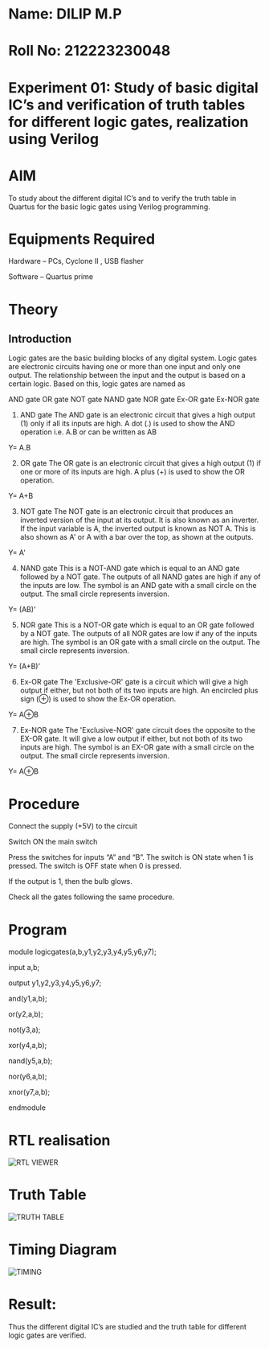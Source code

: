 # Name: DILIP M.P
# Roll No: 212223230048
# Experiment 01: Study of basic digital IC’s and verification of truth tables for different logic gates, realization using Verilog
# AIM
To study about the different digital IC’s and to verify the truth table in Quartus for the basic logic gates using Verilog programming.
# Equipments Required
Hardware – PCs, Cyclone II , USB flasher

Software – Quartus prime
# Theory
## Introduction
Logic gates are the basic building blocks of any digital system. Logic gates are electronic circuits having one or more than one input and only one output. The relationship between the input and the output is based on a certain logic. Based on this, logic gates are named as

AND gate
OR gate
NOT gate
NAND gate
NOR gate
Ex-OR gate
Ex-NOR gate
1) AND gate
The AND gate is an electronic circuit that gives a high output (1) only if all its inputs are high. A dot (.) is used to show the AND operation i.e. A.B or can be written as AB

Y= A.B

2) OR gate
The OR gate is an electronic circuit that gives a high output (1) if one or more of its inputs are high. A plus (+) is used to show the OR operation.

Y= A+B

3) NOT gate
The NOT gate is an electronic circuit that produces an inverted version of the input at its output. It is also known as an inverter. If the input variable is A, the inverted output is known as NOT A. This is also shown as A' or A with a bar over the top, as shown at the outputs.

Y= A'

4) NAND gate
This is a NOT-AND gate which is equal to an AND gate followed by a NOT gate. The outputs of all NAND gates are high if any of the inputs are low. The symbol is an AND gate with a small circle on the output. The small circle represents inversion.

Y= (AB)’

5) NOR gate
This is a NOT-OR gate which is equal to an OR gate followed by a NOT gate. The outputs of all NOR gates are low if any of the inputs are high. The symbol is an OR gate with a small circle on the output. The small circle represents inversion.

Y= (A+B)’

6) Ex-OR gate
The 'Exclusive-OR' gate is a circuit which will give a high output if either, but not both of its two inputs are high. An encircled plus sign (⊕) is used to show the Ex-OR operation.

Y= A⊕B

7) Ex-NOR gate
The 'Exclusive-NOR' gate circuit does the opposite to the EX-OR gate. It will give a low output if either, but not both of its two inputs are high. The symbol is an EX-OR gate with a small circle on the output. The small circle represents inversion.

Y= A⊕B
# Procedure
Connect the supply (+5V) to the circuit

Switch ON the main switch


Press the switches for inputs “A” and “B”. The switch is ON state when 1 is pressed. The switch is OFF state when 0 is pressed.

If the output is 1, then the bulb glows.

Check all the gates following the same procedure.
# Program
module logicgates(a,b,y1,y2,y3,y4,y5,y6,y7);

input a,b;

output y1,y2,y3,y4,y5,y6,y7;

and(y1,a,b);

or(y2,a,b);

not(y3,a);

xor(y4,a,b);

nand(y5,a,b);

nor(y6,a,b);

xnor(y7,a,b);

endmodule
# RTL realisation
![RTL VIEWER](https://github.com/DilipDofy/Study-of-basic-digital-IC-s-and-verification-of-truth-tables-for-different-logic-gates-realization-/assets/147223497/6915e5b7-e09e-42dc-bf2b-7cd974d17fb1)


# Truth Table
![TRUTH TABLE](https://github.com/DilipDofy/Study-of-basic-digital-IC-s-and-verification-of-truth-tables-for-different-logic-gates-realization-/assets/147223497/9f7b6997-6a50-4e88-98ac-21e76e4a7385)


# Timing Diagram
![TIMING](https://github.com/DilipDofy/Study-of-basic-digital-IC-s-and-verification-of-truth-tables-for-different-logic-gates-realization-/assets/147223497/b0c72c7a-8308-4853-92ab-58a55e8648fb)


# Result:
Thus the different digital IC’s are studied and the truth table for different logic gates are verified.
